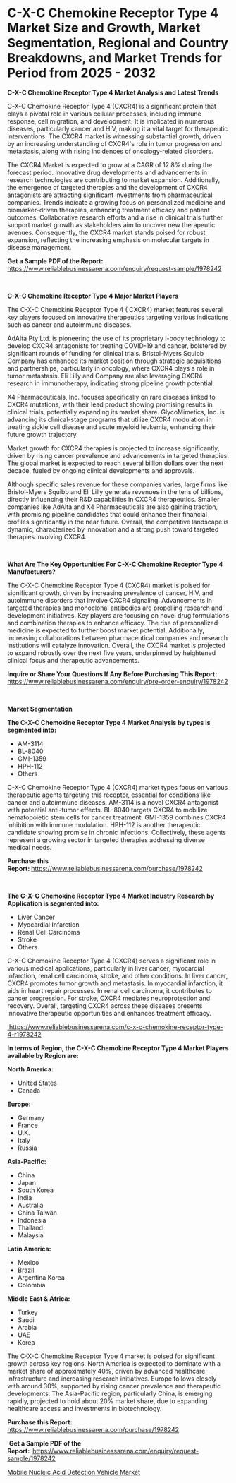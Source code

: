 <p><h1>C-X-C Chemokine Receptor Type 4 Market Size and Growth, Market Segmentation, Regional and Country Breakdowns, and Market Trends for Period from 2025 -  2032</h1></p><p><strong>C-X-C Chemokine Receptor Type 4 Market Analysis and Latest Trends</strong></p>
<p><p>C-X-C Chemokine Receptor Type 4 (CXCR4) is a significant protein that plays a pivotal role in various cellular processes, including immune response, cell migration, and development. It is implicated in numerous diseases, particularly cancer and HIV, making it a vital target for therapeutic interventions. The CXCR4 market is witnessing substantial growth, driven by an increasing understanding of CXCR4's role in tumor progression and metastasis, along with rising incidences of oncology-related disorders. </p><p>The CXCR4 Market is expected to grow at a CAGR of 12.8% during the forecast period. Innovative drug developments and advancements in research technologies are contributing to market expansion. Additionally, the emergence of targeted therapies and the development of CXCR4 antagonists are attracting significant investments from pharmaceutical companies. Trends indicate a growing focus on personalized medicine and biomarker-driven therapies, enhancing treatment efficacy and patient outcomes. Collaborative research efforts and a rise in clinical trials further support market growth as stakeholders aim to uncover new therapeutic avenues. Consequently, the CXCR4 market stands poised for robust expansion, reflecting the increasing emphasis on molecular targets in disease management.</p></p>
<p><strong>Get a Sample PDF of the Report:&nbsp;</strong> <a href="https://www.reliablebusinessarena.com/enquiry/request-sample/1978242?utm_campaign=3170&utm_medium=2&utm_source=Github&utm_content=ia&utm_term=28032025&utm_id=c-x-c-chemokine-receptor-type-4">https://www.reliablebusinessarena.com/enquiry/request-sample/1978242</a></p>
<p>&nbsp;</p>
<p><strong>C-X-C Chemokine Receptor Type 4 Major Market Players</strong></p>
<p><p>The C-X-C Chemokine Receptor Type 4 ( CXCR4) market features several key players focused on innovative therapeutics targeting various indications such as cancer and autoimmune diseases. </p><p>AdAlta Pty Ltd. is pioneering the use of its proprietary i-body technology to develop CXCR4 antagonists for treating COVID-19 and cancer, bolstered by significant rounds of funding for clinical trials. Bristol-Myers Squibb Company has enhanced its market position through strategic acquisitions and partnerships, particularly in oncology, where CXCR4 plays a role in tumor metastasis. Eli Lilly and Company are also leveraging CXCR4 research in immunotherapy, indicating strong pipeline growth potential. </p><p>X4 Pharmaceuticals, Inc. focuses specifically on rare diseases linked to CXCR4 mutations, with their lead product showing promising results in clinical trials, potentially expanding its market share. GlycoMimetics, Inc. is advancing its clinical-stage programs that utilize CXCR4 modulation in treating sickle cell disease and acute myeloid leukemia, enhancing their future growth trajectory.</p><p>Market growth for CXCR4 therapies is projected to increase significantly, driven by rising cancer prevalence and advancements in targeted therapies. The global market is expected to reach several billion dollars over the next decade, fueled by ongoing clinical developments and approvals.</p><p>Although specific sales revenue for these companies varies, large firms like Bristol-Myers Squibb and Eli Lilly generate revenues in the tens of billions, directly influencing their R&D capabilities in CXCR4 therapeutics. Smaller companies like AdAlta and X4 Pharmaceuticals are also gaining traction, with promising pipeline candidates that could enhance their financial profiles significantly in the near future. Overall, the competitive landscape is dynamic, characterized by innovation and a strong push toward targeted therapies involving CXCR4.</p></p>
<p>&nbsp;</p>
<p><strong>What Are The Key Opportunities For C-X-C Chemokine Receptor Type 4 Manufacturers?</strong></p>
<p><p>The C-X-C Chemokine Receptor Type 4 (CXCR4) market is poised for significant growth, driven by increasing prevalence of cancer, HIV, and autoimmune disorders that involve CXCR4 signaling. Advancements in targeted therapies and monoclonal antibodies are propelling research and development initiatives. Key players are focusing on novel drug formulations and combination therapies to enhance efficacy. The rise of personalized medicine is expected to further boost market potential. Additionally, increasing collaborations between pharmaceutical companies and research institutions will catalyze innovation. Overall, the CXCR4 market is projected to expand robustly over the next five years, underpinned by heightened clinical focus and therapeutic advancements.</p></p>
<p><strong>Inquire or Share Your Questions If Any Before Purchasing This Report:</strong> <a href="https://www.reliablebusinessarena.com/enquiry/pre-order-enquiry/1978242?utm_campaign=3170&utm_medium=2&utm_source=Github&utm_content=ia&utm_term=28032025&utm_id=c-x-c-chemokine-receptor-type-4">https://www.reliablebusinessarena.com/enquiry/pre-order-enquiry/1978242</a></p>
<p>&nbsp;</p>
<p><strong>Market Segmentation</strong></p>
<p><strong>The C-X-C Chemokine Receptor Type 4 Market Analysis by types is segmented into:</strong></p>
<p><ul><li>AM-3114</li><li>BL-8040</li><li>GMI-1359</li><li>HPH-112</li><li>Others</li></ul></p>
<p><p>C-X-C Chemokine Receptor Type 4 (CXCR4) market types focus on various therapeutic agents targeting this receptor, essential for conditions like cancer and autoimmune diseases. AM-3114 is a novel CXCR4 antagonist with potential anti-tumor effects. BL-8040 targets CXCR4 to mobilize hematopoietic stem cells for cancer treatment. GMI-1359 combines CXCR4 inhibition with immune modulation. HPH-112 is another therapeutic candidate showing promise in chronic infections. Collectively, these agents represent a growing sector in targeted therapies addressing diverse medical needs.</p></p>
<p><strong>Purchase this Report:&nbsp;</strong><a href="https://www.reliablebusinessarena.com/purchase/1978242?utm_campaign=3170&utm_medium=2&utm_source=Github&utm_content=ia&utm_term=28032025&utm_id=c-x-c-chemokine-receptor-type-4">https://www.reliablebusinessarena.com/purchase/1978242</a></p>
<p>&nbsp;</p>
<p><strong>The C-X-C Chemokine Receptor Type 4 Market Industry Research by Application is segmented into:</strong></p>
<p><ul><li>Liver Cancer</li><li>Myocardial Infarction</li><li>Renal Cell Carcinoma</li><li>Stroke</li><li>Others</li></ul></p>
<p><p>C-X-C Chemokine Receptor Type 4 (CXCR4) serves a significant role in various medical applications, particularly in liver cancer, myocardial infarction, renal cell carcinoma, stroke, and other conditions. In liver cancer, CXCR4 promotes tumor growth and metastasis. In myocardial infarction, it aids in heart repair processes. In renal cell carcinoma, it contributes to cancer progression. For stroke, CXCR4 mediates neuroprotection and recovery. Overall, targeting CXCR4 across these diseases presents innovative therapeutic opportunities and enhances treatment efficacy.</p></p>
<p><a href="https://www.reliablebusinessarena.com/c-x-c-chemokine-receptor-type-4-r1978242?utm_campaign=3170&utm_medium=2&utm_source=Github&utm_content=ia&utm_term=28032025&utm_id=c-x-c-chemokine-receptor-type-4">&nbsp;https://www.reliablebusinessarena.com/c-x-c-chemokine-receptor-type-4-r1978242</a></p>
<p><strong>In terms of Region, the C-X-C Chemokine Receptor Type 4 Market Players available by Region are:</strong></p>
<p>
    <p> <strong> North America: </strong>
        <ul>
            <li>United States</li>
            <li>Canada</li>
        </ul>
        </p> 
    <p> <strong> Europe: </strong>
        <ul>
            <li>Germany</li>
            <li>France</li>
            <li>U.K.</li>
            <li>Italy</li>
            <li>Russia</li>
        </ul>
        </p> 
    <p> <strong> Asia-Pacific: </strong>
        <ul>
            <li>China</li>
            <li>Japan</li>
            <li>South Korea</li>
            <li>India</li>
            <li>Australia</li>
            <li>China Taiwan</li>
            <li>Indonesia</li>
            <li>Thailand</li>
            <li>Malaysia</li>
        </ul>
        </p> 
    <p> <strong> Latin America: </strong>
        <ul>
            <li>Mexico</li>
            <li>Brazil</li>
            <li>Argentina Korea</li>
            <li>Colombia</li>
        </ul>
        </p> 
    <p> <strong> Middle East & Africa: </strong>
        <ul>
            <li>Turkey</li>
            <li>Saudi</li>
            <li>Arabia</li>
            <li>UAE</li>
            <li>Korea</li>
        </ul>
    </p>
    </p>
<p><p>The C-X-C Chemokine Receptor Type 4 market is poised for significant growth across key regions. North America is expected to dominate with a market share of approximately 40%, driven by advanced healthcare infrastructure and increasing research initiatives. Europe follows closely with around 30%, supported by rising cancer prevalence and therapeutic developments. The Asia-Pacific region, particularly China, is emerging rapidly, projected to hold about 20% market share, due to expanding healthcare access and investments in biotechnology.</p></p>
<p><strong>Purchase this Report: </strong><a href="https://www.reliablebusinessarena.com/purchase/1978242?utm_campaign=3170&utm_medium=2&utm_source=Github&utm_content=ia&utm_term=28032025&utm_id=c-x-c-chemokine-receptor-type-4">https://www.reliablebusinessarena.com/purchase/1978242</a></p>
<p>&nbsp;<strong>Get a Sample PDF of the Report:&nbsp;&nbsp;</strong><a href="https://www.reliablebusinessarena.com/enquiry/request-sample/1978242?utm_campaign=3170&utm_medium=2&utm_source=Github&utm_content=ia&utm_term=28032025&utm_id=c-x-c-chemokine-receptor-type-4">https://www.reliablebusinessarena.com/enquiry/request-sample/1978242</a></p>
<p><strong></strong></p>
<p><p><a href="https://github.com/yoshih12/Market-Research-Report-List-4/blob/main/mobile-nucleic-acid-detection-vehicle-market.md?utm_campaign=3170&utm_medium=2&utm_source=Github&utm_content=ia&utm_term=28032025&utm_id=c-x-c-chemokine-receptor-type-4">Mobile Nucleic Acid Detection Vehicle Market</a></p></p>